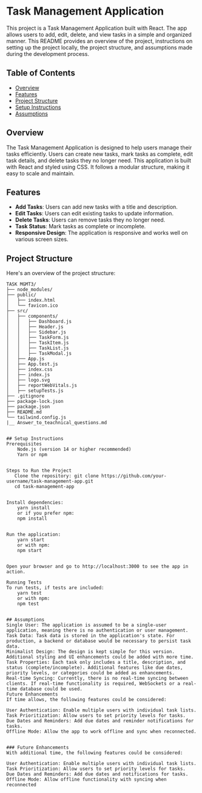 # Task Management Application

This project is a Task Management Application built with React. The app allows users to add, edit, delete, and view tasks in a simple and organized manner. This README provides an overview of the project, instructions on setting up the project locally, the project structure, and assumptions made during the development process.

## Table of Contents
- [Overview](#overview)
- [Features](#features)
- [Project Structure](#project-structure)
- [Setup Instructions](#setup-instructions)
- [Assumptions](#assumptions)

## Overview

The Task Management Application is designed to help users manage their tasks efficiently. Users can create new tasks, mark tasks as complete, edit task details, and delete tasks they no longer need. This application is built with React and styled using CSS. It follows a modular structure, making it easy to scale and maintain.

## Features

- **Add Tasks**: Users can add new tasks with a title and description.
- **Edit Tasks**: Users can edit existing tasks to update information.
- **Delete Tasks**: Users can remove tasks they no longer need.
- **Task Status**: Mark tasks as complete or incomplete.
- **Responsive Design**: The application is responsive and works well on various screen sizes.

## Project Structure

Here's an overview of the project structure:

```plaintext
TASK MGMT3/
├── node_modules/
├── public/
│   ├── index.html
│   └── favicon.ico
├── src/
│   ├── components/
│   │   ├── Dashboard.js
│   │   ├── Header.js
│   │   ├── Sidebar.js
│   │   ├── TaskForm.js
│   │   ├── TaskItem.js
│   │   ├── TaskList.js
│   │   ├── TaskModal.js
│   ├── App.js
│   ├── App.test.js
│   ├── index.css
│   ├── index.js
│   ├── logo.svg
│   ├── reportWebVitals.js
│   ├── setupTests.js
├── .gitignore
├── package-lock.json
├── package.json
├── README.md
└── tailwind.config.js
|__ Answer_to_teachnical_questions.md


## Setup Instructions
Prerequisites
    Node.js (version 14 or higher recommended)
    Yarn or npm


Steps to Run the Project
   Clone the repository: git clone https://github.com/your-username/task-management-app.git
   cd task-management-app


Install dependencies:
    yarn install
    or if you prefer npm:
    npm install


Run the application:
    yarn start
    or with npm:
    npm start


Open your browser and go to http://localhost:3000 to see the app in action.

Running Tests
To run tests, if tests are included:
    yarn test
    or with npm:
    npm test


## Assumptions
Single User: The application is assumed to be a single-user application, meaning there is no authentication or user management.
Task Data: Task data is stored in the application's state. For production, a backend or database would be necessary to persist task data.
Minimalist Design: The design is kept simple for this version. Additional styling and UI enhancements could be added with more time.
Task Properties: Each task only includes a title, description, and status (complete/incomplete). Additional features like due dates, priority levels, or categories could be added as enhancements.
Real-time Syncing: Currently, there is no real-time syncing between clients. If real-time functionality is required, WebSockets or a real-time database could be used.
Future Enhancements
If time allows, the following features could be considered:

User Authentication: Enable multiple users with individual task lists.
Task Prioritization: Allow users to set priority levels for tasks.
Due Dates and Reminders: Add due dates and reminder notifications for tasks.
Offline Mode: Allow the app to work offline and sync when reconnected.


### Future Enhancements
With additional time, the following features could be considered:

User Authentication: Enable multiple users with individual task lists.
Task Prioritization: Allow users to set priority levels for tasks.
Due Dates and Reminders: Add due dates and notifications for tasks.
Offline Mode: Allow offline functionality with syncing when reconnected
